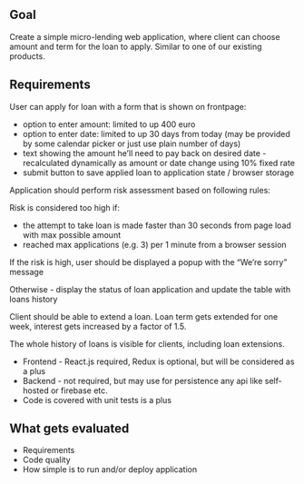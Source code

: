 ## Goal

Create a simple micro-lending web application, where client can choose amount and term for the loan to apply. Similar to one of our existing products.

## Requirements

User can apply for loan with a form that is shown on frontpage:

- option to enter amount: limited to up 400 euro
- option to enter date: limited to up 30 days from today (may be provided by some calendar picker or just use plain number of days)
- text showing the amount he’ll need to pay back on desired date - recalculated dynamically as amount or date change using 10% fixed rate
- submit button to save applied loan to application state / browser storage

Application should perform risk assessment based on following rules:

Risk is considered too high if:

- the attempt to take loan is made faster than 30 seconds from page load with max possible amount
- reached max applications (e.g. 3) per 1 minute from a browser session

If the risk is high, user should be displayed a popup with the “We’re sorry” message

Otherwise - display the status of loan application and update the table with loans history

Client should be able to extend a loan. Loan term gets extended for one week, interest gets increased by a factor of 1.5.

The whole history of loans is visible for clients, including loan extensions.

- Frontend - React.js required, Redux is optional, but will be considered as a plus
- Backend - not required, but may use for persistence any api like self-hosted or firebase etc.
- Code is covered with unit tests is a plus

## What gets evaluated

- Requirements
- Code quality
- How simple is to run and/or deploy application